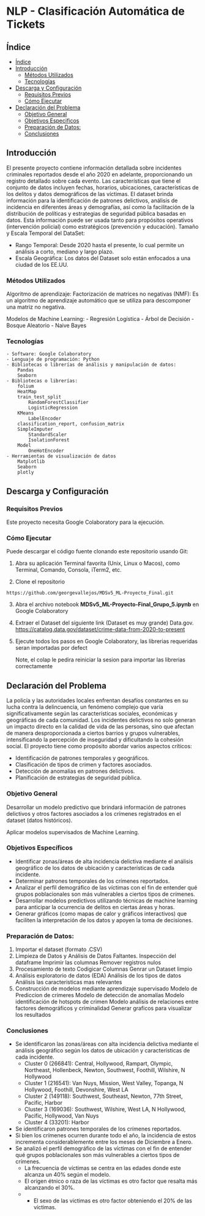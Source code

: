 # NLP - Clasificación Automática de Tickets

## Índice

- [Índice](#índice)
- [Introducción](#introducción) 
  - [Métodos Utilizados](#métodos-utilizados)
  - [Tecnologías](#tecnologías)
- [Descarga y Configuración](#descarga-y-configuración)
  - [Requisitos Previos](#requisitos-previos)
  - [Cómo Ejecutar](#cómo-ejecutar)
- [Declaración del Problema](#declaración-del-problema)
  - [Objetivo General](#objetivo_general)
  - [Objetivos Especificos](#objetivos_especificos)
  - [Preparación de Datos:](#preparación-de-datos)
  - [Conclusiones](#conclusiones)

## Introducción

El presente proyecto contiene información detallada sobre incidentes criminales reportados desde el año 2020 en adelante, proporcionando un registro detallado sobre cada evento. Las características que tiene el conjunto de datos incluyen fechas, horarios, ubicaciones, características de los delitos y datos demográficos de las víctimas. El dataset brinda información para la identificación de patrones delictivos, análisis de incidencia en diferentes áreas y demografías, así como la facilitación de la distribución de políticas y estrategias de seguridad pública basadas en datos. Esta información puede ser usada tanto para propósitos operativos (intervención policial) como estratégicos (prevención y educación).
Tamaño y Escala Temporal del DataSet:
- Rango Temporal: Desde 2020 hasta el presente, lo cual permite un análisis a corto, mediano y largo plazo.
- Escala Geográfica: Los datos del Dataset solo están enfocados a una ciudad de los EE.UU. 

### Métodos Utilizados

Algoritmo de aprendizaje:
	Factorización de matrices no negativas (NMF): Es un algoritmo de aprendizaje automático que se utiliza para descomponer una matriz no negativa.

Modelos de Machine Learning:
	- Regresión Logística
	- Árbol de Decisión
	- Bosque Aleatorio
	- Naive Bayes

### Tecnologías
	- Software: Google Colaboratory
	- Lenguaje de programación: Python
	- Bibliotecas o librerías de análisis y manipulación de datos:
		Pandas
		Seaborn
	- Bibliotecas o librerías:
 		folium
		HeatMap
  		train_test_split
    		RandomForestClassifier
      		LogisticRegression
		KMeans
      		LabelEncoder
		classification_report, confusion_matrix
  		SimpleImputer
    		StandardScaler
      		IsolationForest
		Model  		
    		OneHotEncoder
	- Herramientas de visualización de datos
		Matplotlib
		Seaborn
		plotly

## Descarga y Configuración
### Requisitos Previos

Este proyecto necesita Google Colaboratory para la ejecución.

### Cómo Ejecutar

Puede descargar el código fuente clonando este repositorio usando Git:

1. Abra su aplicación Terminal favorita (Unix, Linux o Macos), como Terminal, Comando, Consola, iTerm2, etc.

2. Clone el repositorio

```
https://github.com/georgevallejos/MDSv5_ML-Proyecto_Final.git
```

3. Abra el archivo notebook **MDSv5_ML-Proyecto-Final_Grupo_5.ipynb** en Google Colaboratory

4. Extraer el Dataset del siguiente link (Dataset es muy grande)
   Data.gov. https://catalog.data.gov/dataset/crime-data-from-2020-to-present

6. Ejecute todos los pasos en Google Colaboratory, las librerias requeridas seran importadas por defect

   Note, el colap le pedira reiniciar la sesion para importar las librerias correctamente
   


## Declaración del Problema

La policía y las autoridades locales enfrentan desafíos constantes en su lucha contra la delincuencia, un fenómeno complejo que varía significativamente según las características sociales, económicas y geográficas de cada comunidad. Los incidentes delictivos no solo generan un impacto directo en la calidad de vida de las personas, sino que afectan de manera desproporcionada a ciertos barrios y grupos vulnerables, intensificando la percepción de inseguridad y dificultando la cohesión social.
El proyecto tiene como propósito abordar varios aspectos críticos:
 - Identificación de patrones temporales y geográficos.
 - Clasificación de tipos de crimen y factores asociados.
 - Detección de anomalías en patrones delictivos.
 - Planificación de estrategias de seguridad pública.


### Objetivo General

Desarrollar un modelo predictivo que brindará información de patrones delictivos y otros factores asociados a los crímenes registrados en el dataset (datos históricos). 

Aplicar modelos supervisados de Machine Learning.

### Objetivos Específicos
 - Identificar zonas/áreas de alta incidencia delictiva mediante el análisis geográfico de los datos de ubicación y características de cada incidente.
 - Determinar patrones temporales de los crímenes reportados.
 - Analizar el perfil demográfico de las víctimas con el fin de entender qué grupos poblacionales son más vulnerables a ciertos tipos de crímenes.
 - Desarrollar modelos predictivos utilizando técnicas de machine learning para anticipar la ocurrencia de delitos en ciertas áreas y horas.
 - Generar gráficos (como mapas de calor y gráficos interactivos) que faciliten la interpretación de los datos y apoyen la toma de decisiones.


### Preparación de Datos:

1. Importar el dataset (formato .CSV)
2. Limpieza de Datos y Análisis de Datos Faltantes.
   Inspección del dataframe
   Imprimir las columnas
   Remover registros nulos
4. Procesamiento de texto
   Codigicar Columnas
   Genrar un Dataset limpio 
6. Análisis exploratorio de datos (EDA)
   Análisis de los tipos de datos
   Análisis las caracteristicas mas relevantes
9. Construcción de modelos mediante aprendizaje supervisado
   Modelo de Prediccion de crimeres
   Modelo de detección de anomalías
   Modelo identificación de hotspots de crimen
   Modelo análisis de relaciones entre factores demográficos y criminalidad
   Generar graficos para visualizar los resultados

### Conclusiones
- Se identificaron las zonas/áreas con alta incidencia delictiva mediante el análisis geográfico según los datos de ubicación y características de cada incidente.
  - Cluster 0 (266841): Central, Hollywood, Rampart, Olympic, Northeast, Hollenbeck, Newton, Southwest, Foothill, Wilshire, N Hollywood
  - Cluster 1 (216541): Van Nuys, Mission, West Valley, Topanga, N Hollywood, Foothill, Devonshire, West LA
  - Cluster 2 (149118): Southwest, Southeast, Newton, 77th Street, Pacific, Harbor
  - Cluster 3 (169036): Southwest, Wilshire, West LA, N Hollywood, Pacific, Hollywood, Van Nuys
  - Cluster 4 (33201): Harbor
- Se identificaron patrones temporales de los crímenes reportados.
- Si bien los crímenes ocurren durante todo el año, la incidencia de estos incrementa considerablemente entre los meses de Diciembre a Enero.
- Se analizó el perfil demográfico de las víctimas con el fin de entender qué grupos poblacionales son más vulnerables a ciertos tipos de crímenes.
  - La frecuencia de víctimas se centra en las edades donde este alcanza un 40% según el modelo.
  - El origen étnico o raza de las víctimas es otro factor que resalta más alcanzando el 30%.
  -   - El sexo de las victimas es otro factor obteniendo el 20% de las víctimas.


